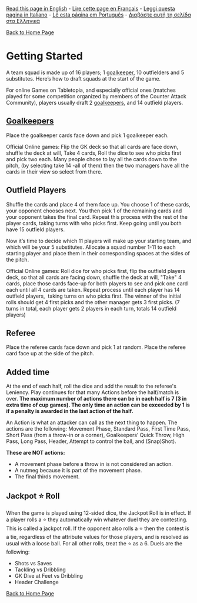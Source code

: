 [Read this page in English](https://counterattackgame.github.io/wiki/en/getting_started) - [Lire cette page en Français](https://counterattackgame.github.io/wiki/fr/getting_started) - [Leggi questa pagina in Italiano](https://counterattackgame.github.io/wiki/it/getting_started) - [Lê esta página em Português](https://counterattackgame.github.io/wiki/pt/getting_started) - [Διαβάστε αυτή τη σελίδα στα Ελληνικά](https://counterattackgame.github.io/wiki/gr/getting_started)

[Back to Home Page](https://counterattackgame.github.io/wiki/en/index)
# Getting Started

A team squad is made up of 16 players; 1 [goalkeeper](https://counterattackgame.github.io/wiki/en/goalkeeper), 10 outfielders and 5 substitutes. Here’s how to draft squads at the start of the game.

For online Games on Tabletopia, and especially official ones (matches played for some competition organized by members of the Counter Attack Community), players usually draft 2 [goalkeepers](https://counterattackgame.github.io/wiki/en/goalkeeper), and 14 outfield players.

## [Goalkeepers](https://counterattackgame.github.io/wiki/en/goalkeeper)

Place the goalkeeper cards face down and pick 1 goalkeeper each.

Official Online games: Flip the GK deck so that all cards are face down, shuffle the deck at will, Take 4 cards, Roll the dice to see who picks first and pick two each. Many people chose to lay all the cards down to the pitch, (by selecting take 14 -all of them) then the two managers have all the cards in their view so select from there.

## Outfield Players

Shuffle the cards and place 4 of them face up. You choose 1 of these cards, your opponent chooses next. You then pick 1 of the remaining cards and your opponent takes the final card. Repeat this process with the rest of the player cards, taking turns with who picks first. Keep going until you both have 15 outfield players.

Now it’s time to decide which 11 players will make up your starting team, and which will be your 5 substitutes. Allocate a squad number 1-11 to each starting player and place them in their corresponding spaces at the sides of the pitch.

Official Online games: Roll dice for who picks first, flip the outfield players deck, so that all cards are facing down, shuffle the deck at will, "Take" 4 cards, place those cards face-up for both players to see and pick one card each until all 4 cards are taken. Repeat process until each player has 14 outfield players,  taking turns on who picks first. The winner of the initial rolls should get 4 first picks and the other manager gets 3 first picks. (7 turns in total, each player gets 2 players in each turn, totals 14 outfield players)

## Referee

Place the referee cards face down and pick 1 at random. Place the referee card face up at the side of the pitch.

## Added time

At the end of each half, roll the dice and add the result to the referee's Leniency. Play continues for that many Actions before the half/match is over. **The maximum number of actions there can be in each half is 7 (3 in extra time of cup games). The only time an action can be exceeded by 1 is if a penalty is awarded in the last action of the half.**

An Action is what an attacker can call as the next thing to happen.  The actions are the following: Movement Phase, Standard Pass, First Time Pass, Short Pass (from a throw-in or a corner), Goalkeepers’ Quick Throw, High Pass, Long Pass, Header, Attempt to control the ball, and (Snap)Shot).

**These are NOT actions:**
- A movement phase before a throw in is not considered an action.
- A nutmeg because it is part of the movement phase.
- The final thirds movement.

## Jackpot ⭐ Roll

When the game is played using 12-sided dice, the Jackpot Roll is in effect.  If a player rolls a ⭐ they automatically win whatever duel they are contesting. This is called a jackpot roll. If the opponent also rolls a ⭐ then the contest is a tie, regardless of the attribute values for those players, and is resolved as usual with a loose ball. For all other rolls, treat the ⭐ as a 6.
Duels are the following:
- Shots vs Saves
- Tackling vs Dribbling
- GK Dive at Feet vs Dribbling
- Header Challenge 

[Back to Home Page](https://counterattackgame.github.io/wiki/en/index)
